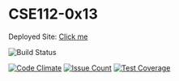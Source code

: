 # CSE112-0x13 

Deployed Site:  [Click me](https://team0x13.herokuapp.com/)

![Build Status](https://travis-ci.com/ericluo05/CSE112-0x13.svg?token=fbYpuyjt1D2dXYwU7pKo&branch=develop)

[![Code Climate](https://codeclimate.com/repos/58f5897ac0bc68025a0005e6/badges/cd5da23be8aa1b51e429/gpa.svg)](https://codeclimate.com/repos/58f5897ac0bc68025a0005e6/feed)
[![Issue Count](https://codeclimate.com/github/codeclimate/codeclimate/badges/issue_count.svg)](https://codeclimate.com/github/codeclimate/codeclimate)
[![Test Coverage](https://codeclimate.com/repos/58f5897ac0bc68025a0005e6/badges/cd5da23be8aa1b51e429/coverage.svg)](https://codeclimate.com/repos/58f5897ac0bc68025a0005e6/coverage)

